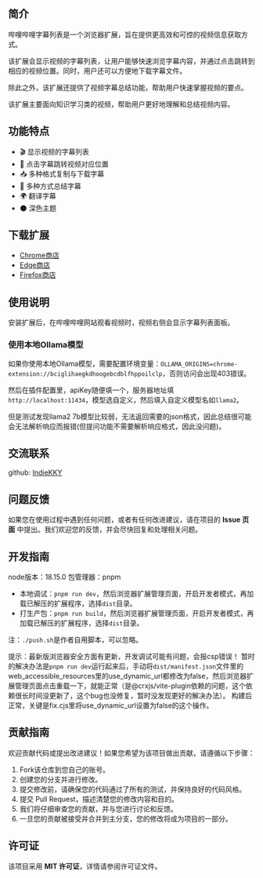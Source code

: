## 简介

哔哩哔哩字幕列表是一个浏览器扩展，旨在提供更高效和可控的视频信息获取方式。

该扩展会显示视频的字幕列表，让用户能够快速浏览字幕内容，并通过点击跳转到相应的视频位置。同时，用户还可以方便地下载字幕文件。

除此之外，该扩展还提供了视频字幕总结功能，帮助用户快速掌握视频的要点。

该扩展主要面向知识学习类的视频，帮助用户更好地理解和总结视频内容。

## 功能特点

- 🎬 显示视频的字幕列表
- 🔗 点击字幕跳转视频对应位置
- 📥 多种格式复制与下载字幕
- 📝 多种方式总结字幕
- 🌍 翻译字幕
- 🌑 深色主题

## 下载扩展

- [Chrome商店](https://chrome.google.com/webstore/detail/bciglihaegkdhoogebcdblfhppoilclp)
- [Edge商店](https://microsoftedge.microsoft.com/addons/detail/lignnlhlpiefmcjkdkmfjdckhlaiajan)
- [Firefox商店](https://addons.mozilla.org/zh-CN/firefox/addon/bilibili-subtitle/)

## 使用说明

安装扩展后，在哔哩哔哩网站观看视频时，视频右侧会显示字幕列表面板。

### 使用本地Ollama模型
如果你使用本地Ollama模型，需要配置环境变量：`OLLAMA_ORIGINS=chrome-extension://bciglihaegkdhoogebcdblfhppoilclp`，否则访问会出现403错误。

然后在插件配置里，apiKey随便填一个，服务器地址填`http://localhost:11434`，模型选自定义，然后填入自定义模型名如`llama2`。

但是测试发现llama2 7b模型比较弱，无法返回需要的json格式，因此总结很可能会无法解析响应而报错(但提问功能不需要解析响应格式，因此没问题)。

## 交流联系

github: [IndieKKY](https://github.com/IndieKKY)

## 问题反馈

如果您在使用过程中遇到任何问题，或者有任何改进建议，请在项目的 **Issue 页面** 中提出。我们欢迎您的反馈，并会尽快回复和处理相关问题。

## 开发指南
node版本：18.15.0
包管理器：pnpm

- 本地调试：`pnpm run dev`，然后浏览器扩展管理页面，开启开发者模式，再加载已解压的扩展程序，选择`dist`目录。
- 打生产包：`pnpm run build`，然后浏览器扩展管理页面，开启开发者模式，再加载已解压的扩展程序，选择`dist`目录。

注：`./push.sh`是作者自用脚本，可以忽略。

提示：最新版浏览器安全方面有更新，开发调试可能有问题，会报csp错误！
暂时的解决办法是`pnpm run dev`运行起来后，手动将`dist/manifest.json`文件里的web_accessible_resources里的use_dynamic_url都修改为false，然后浏览器扩展管理页面点击重载一下，就能正常（是@crxjs/vite-plugin依赖的问题，这个依赖很长时间没更新了，这个bug也没修复，暂时没发现更好的解决办法）。
构建后正常，关键是fix.cjs里将use_dynamic_url设置为false的这个操作。

## 贡献指南

欢迎贡献代码或提出改进建议！如果您希望为该项目做出贡献，请遵循以下步骤：

1. Fork该仓库到您自己的账号。
2. 创建您的分支并进行修改。
3. 提交修改前，请确保您的代码通过了所有的测试，并保持良好的代码风格。
4. 提交 Pull Request，描述清楚您的修改内容和目的。
5. 我们将仔细审查您的贡献，并与您进行讨论和反馈。
6. 一旦您的贡献被接受并合并到主分支，您的修改将成为项目的一部分。

## 许可证

该项目采用 **MIT 许可证**，详情请参阅许可证文件。
